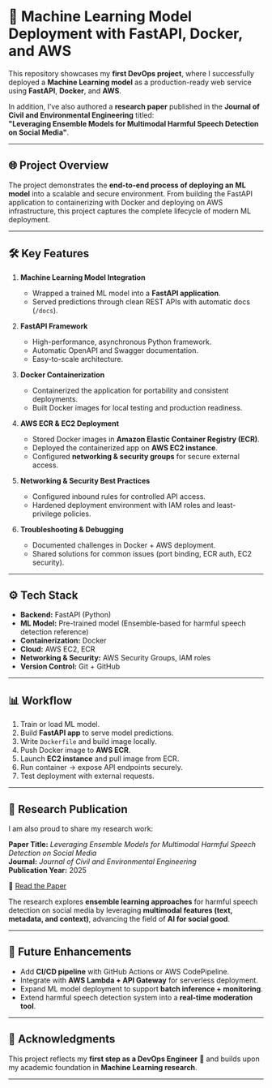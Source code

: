 # 🚀 Machine Learning Model Deployment with FastAPI, Docker, and AWS  

This repository showcases my **first DevOps project**, where I successfully deployed a **Machine Learning model** as a production-ready web service using **FastAPI**, **Docker**, and **AWS**.  

In addition, I’ve also authored a **research paper** published in the **Journal of Civil and Environmental Engineering** titled:  
**"Leveraging Ensemble Models for Multimodal Harmful Speech Detection on Social Media"**.  

---

## 🌐 Project Overview  
The project demonstrates the **end-to-end process of deploying an ML model** into a scalable and secure environment. From building the FastAPI application to containerizing with Docker and deploying on AWS infrastructure, this project captures the complete lifecycle of modern ML deployment.  

---

## 🛠️ Key Features  

1. **Machine Learning Model Integration**  
   - Wrapped a trained ML model into a **FastAPI application**.  
   - Served predictions through clean REST APIs with automatic docs (`/docs`).  

2. **FastAPI Framework**  
   - High-performance, asynchronous Python framework.  
   - Automatic OpenAPI and Swagger documentation.  
   - Easy-to-scale architecture.  

3. **Docker Containerization**  
   - Containerized the application for portability and consistent deployments.  
   - Built Docker images for local testing and production readiness.  

4. **AWS ECR & EC2 Deployment**  
   - Stored Docker images in **Amazon Elastic Container Registry (ECR)**.  
   - Deployed the containerized app on **AWS EC2 instance**.  
   - Configured **networking & security groups** for secure external access.  

5. **Networking & Security Best Practices**  
   - Configured inbound rules for controlled API access.  
   - Hardened deployment environment with IAM roles and least-privilege policies.  

6. **Troubleshooting & Debugging**  
   - Documented challenges in Docker + AWS deployment.  
   - Shared solutions for common issues (port binding, ECR auth, EC2 security).  

---

## ⚙️ Tech Stack  
- **Backend:** FastAPI (Python)  
- **ML Model:** Pre-trained model (Ensemble-based for harmful speech detection reference)  
- **Containerization:** Docker  
- **Cloud:** AWS EC2, ECR  
- **Networking & Security:** AWS Security Groups, IAM roles  
- **Version Control:** Git + GitHub  

---

## 📊 Workflow  

1. Train or load ML model.  
2. Build **FastAPI app** to serve model predictions.  
3. Write `Dockerfile` and build image locally.  
4. Push Docker image to **AWS ECR**.  
5. Launch **EC2 instance** and pull image from ECR.  
6. Run container → expose API endpoints securely.  
7. Test deployment with external requests.  

---

## 📜 Research Publication  

I am also proud to share my research work:  

**Paper Title:** *Leveraging Ensemble Models for Multimodal Harmful Speech Detection on Social Media*  
**Journal:** *Journal of Civil and Environmental Engineering*  
**Publication Year:** 2025  

📄 [Read the Paper](https://ijcee.in/volume-12-issue-10-2024/)  

The research explores **ensemble learning approaches** for harmful speech detection on social media by leveraging **multimodal features (text, metadata, and context)**, advancing the field of **AI for social good**.  

---

## 🔮 Future Enhancements  
- Add **CI/CD pipeline** with GitHub Actions or AWS CodePipeline.  
- Integrate with **AWS Lambda + API Gateway** for serverless deployment.  
- Expand ML model deployment to support **batch inference + monitoring**.  
- Extend harmful speech detection system into a **real-time moderation tool**.  

---

## 🌟 Acknowledgments  
This project reflects my **first step as a DevOps Engineer** 🚀 and builds upon my academic foundation in **Machine Learning research**.  

---